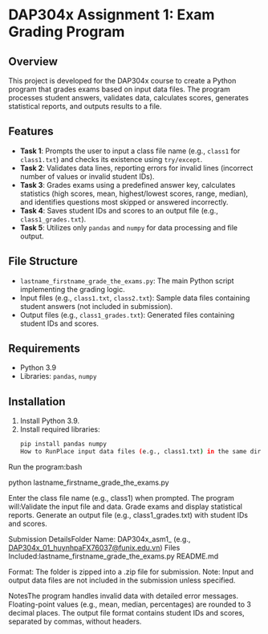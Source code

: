 # DAP304x Assignment 1: Exam Grading Program

## Overview
This project is developed for the DAP304x course to create a Python program that grades exams based on input data files. The program processes student answers, validates data, calculates scores, generates statistical reports, and outputs results to a file.

## Features
- **Task 1**: Prompts the user to input a class file name (e.g., `class1` for `class1.txt`) and checks its existence using `try/except`.
- **Task 2**: Validates data lines, reporting errors for invalid lines (incorrect number of values or invalid student IDs).
- **Task 3**: Grades exams using a predefined answer key, calculates statistics (high scores, mean, highest/lowest scores, range, median), and identifies questions most skipped or answered incorrectly.
- **Task 4**: Saves student IDs and scores to an output file (e.g., `class1_grades.txt`).
- **Task 5**: Utilizes only `pandas` and `numpy` for data processing and file output.

## File Structure
- `lastname_firstname_grade_the_exams.py`: The main Python script implementing the grading logic.
- Input files (e.g., `class1.txt`, `class2.txt`): Sample data files containing student answers (not included in submission).
- Output files (e.g., `class1_grades.txt`): Generated files containing student IDs and scores.

## Requirements
- Python 3.9
- Libraries: `pandas`, `numpy`

## Installation
1. Install Python 3.9.
2. Install required libraries:
   ```bash
   pip install pandas numpy
   How to RunPlace input data files (e.g., class1.txt) in the same directory as the script.
Run the program:bash

python lastname_firstname_grade_the_exams.py

Enter the class file name (e.g., class1) when prompted.
The program will:Validate the input file and data.
Grade exams and display statistical reports.
Generate an output file (e.g., class1_grades.txt) with student IDs and scores.

Submission DetailsFolder Name: DAP304x_asm1_<YourAccount> (e.g., DAP304x_01_huynhpaFX76037@funix.edu.vn)
Files Included:lastname_firstname_grade_the_exams.py
README.md

Format: The folder is zipped into a .zip file for submission.
Note: Input and output data files are not included in the submission unless specified.

NotesThe program handles invalid data with detailed error messages.
Floating-point values (e.g., mean, median, percentages) are rounded to 3 decimal places.
The output file format contains student IDs and scores, separated by commas, without headers.

